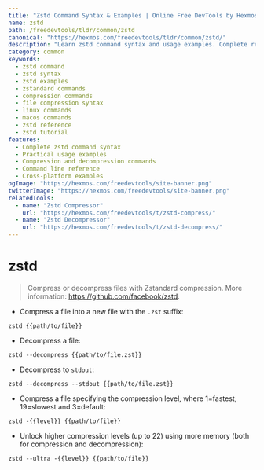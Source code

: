 ```yaml
---
title: "Zstd Command Syntax & Examples | Online Free DevTools by Hexmos"
name: zstd
path: /freedevtools/tldr/common/zstd
canonical: "https://hexmos.com/freedevtools/tldr/common/zstd/"
description: "Learn zstd command syntax and usage examples. Complete reference for Zstandard compression commands with practical examples for Linux, macOS, and Windows."
category: common
keywords:
  - zstd command
  - zstd syntax
  - zstd examples
  - zstandard commands
  - compression commands
  - file compression syntax
  - linux commands
  - macos commands
  - zstd reference
  - zstd tutorial
features:
  - Complete zstd command syntax
  - Practical usage examples
  - Compression and decompression commands
  - Command line reference
  - Cross-platform examples
ogImage: "https://hexmos.com/freedevtools/site-banner.png"
twitterImage: "https://hexmos.com/freedevtools/site-banner.png"
relatedTools:
  - name: "Zstd Compressor"
    url: "https://hexmos.com/freedevtools/t/zstd-compress/"
  - name: "Zstd Decompressor"
    url: "https://hexmos.com/freedevtools/t/zstd-decompress/"
---
```


# zstd

> Compress or decompress files with Zstandard compression.
> More information: <https://github.com/facebook/zstd>.

- Compress a file into a new file with the `.zst` suffix:

`zstd {{path/to/file}}`

- Decompress a file:

`zstd --decompress {{path/to/file.zst}}`

- Decompress to `stdout`:

`zstd --decompress --stdout {{path/to/file.zst}}`

- Compress a file specifying the compression level, where 1=fastest, 19=slowest and 3=default:

`zstd -{{level}} {{path/to/file}}`

- Unlock higher compression levels (up to 22) using more memory (both for compression and decompression):

`zstd --ultra -{{level}} {{path/to/file}}`
